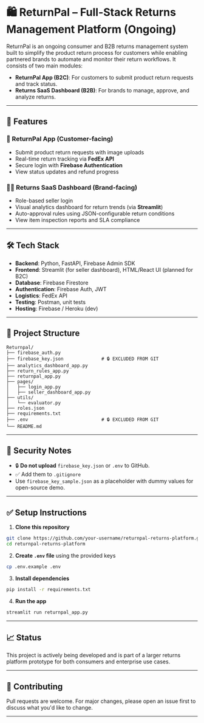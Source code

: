 
# 🛍️ ReturnPal – Full-Stack Returns Management Platform (Ongoing)

ReturnPal is an ongoing consumer and B2B returns management system built to simplify the product return process for customers while enabling partnered brands to automate and monitor their return workflows. It consists of two main modules:

- **ReturnPal App (B2C)**: For customers to submit product return requests and track status.
- **Returns SaaS Dashboard (B2B)**: For brands to manage, approve, and analyze returns.

---

## 🚀 Features

### 🧾 ReturnPal App (Customer-facing)
- Submit product return requests with image uploads
- Real-time return tracking via **FedEx API**
- Secure login with **Firebase Authentication**
- View status updates and refund progress

### 🧑‍💼 Returns SaaS Dashboard (Brand-facing)
- Role-based seller login
- Visual analytics dashboard for return trends (via **Streamlit**)
- Auto-approval rules using JSON-configurable return conditions
- View item inspection reports and SLA compliance

---

## 🛠️ Tech Stack

- **Backend**: Python, FastAPI, Firebase Admin SDK
- **Frontend**: Streamlit (for seller dashboard), HTML/React UI (planned for B2C)
- **Database**: Firebase Firestore
- **Authentication**: Firebase Auth, JWT
- **Logistics**: FedEx API
- **Testing**: Postman, unit tests
- **Hosting**: Firebase / Heroku (dev)

---

## 📂 Project Structure

```
Returnpal/
├── firebase_auth.py
├── firebase_key.json              # 🔒 EXCLUDED FROM GIT
├── analytics_dashboard_app.py
├── return_rules_app.py
├── returnpal_app.py
├── pages/
│   ├── login_app.py
│   ├── seller_dashboard_app.py
├── utils/
│   └── evaluator.py
├── roles.json
├── requirements.txt
├── .env                           # 🔒 EXCLUDED FROM GIT
└── README.md
```

---

## 🔐 Security Notes

- 🔒 **Do not upload** `firebase_key.json` or `.env` to GitHub.
- ✅ Add them to `.gitignore`
- Use `firebase_key_sample.json` as a placeholder with dummy values for open-source demo.

---

## ✅ Setup Instructions

1. **Clone this repository**

```bash
git clone https://github.com/your-username/returnpal-returns-platform.git
cd returnpal-returns-platform
```

2. **Create `.env` file** using the provided keys

```bash
cp .env.example .env
```

3. **Install dependencies**

```bash
pip install -r requirements.txt
```

4. **Run the app**

```bash
streamlit run returnpal_app.py
```

---

## 📈 Status

This project is actively being developed and is part of a larger returns platform prototype for both consumers and enterprise use cases.

---

## 🤝 Contributing

Pull requests are welcome. For major changes, please open an issue first to discuss what you'd like to change.

---


